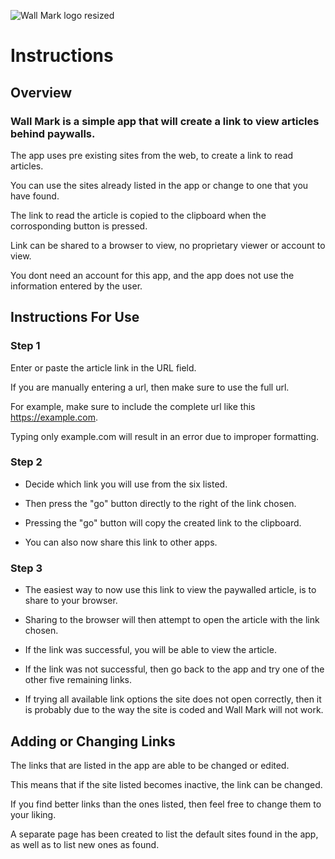 ![Wall Mark logo resized](https://github.com/KaiKai7/Wall-Mark/assets/87836320/dab1e52f-b468-44e4-87b5-d85974b27058)

#    Instructions

##  Overview

###  Wall Mark is a simple app that will create a link to view articles behind paywalls.

The app uses pre existing sites from the web, to create a link to read articles.

You can use the sites already listed in the app or change to one that you have found.

The link to read the article is copied to the clipboard when the corrosponding button is pressed.

Link can be shared to a browser to view, no proprietary viewer or account to view.

You dont need an account for this app, and the app does not use the information entered by the user.


## Instructions For Use

### Step 1

Enter or paste the article link in the URL field.

If you are manually entering a url, then make sure to use the full url.

For example, make sure to include the complete url like this https://example.com.

Typing only example.com will result in an error due to improper formatting.

### Step 2

* Decide which link you will use from the six listed. 

* Then press the "go" button directly to the right of the link chosen.

* Pressing the "go" button will copy the created link to the clipboard.

* You can also now share this link to other apps.

### Step 3

* The easiest way to now use this link to view the paywalled article, is to share to your browser.

* Sharing to the browser will then attempt to open the article with the link chosen.

* If the link was successful, you will be able to view the article.

* If the link was not successful, then go back to the app and try one of the other five remaining links.

* If trying all available link options the site does not open correctly, then it is probably due to the way the site is coded and Wall Mark will not work.
  

## Adding or Changing Links

The links that are listed in the app are able to be changed or edited.

This means that if the site listed becomes inactive, the link can be changed.

If you find better links than the ones listed, then feel free to change them to your liking.

A separate page has been created to list the default sites found in the app, as well as to list new ones as found.







